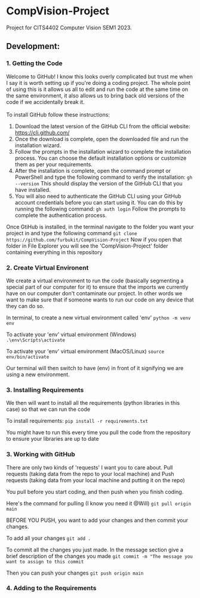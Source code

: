 # CompVision-Project
Project for CITS4402 Computer Vision SEM1 2023.

## Development:
### 1. Getting the Code
Welcome to GitHub! I know this looks overly complicated but trust me when I say it is worth setting up if you're doing a coding project.  The whole point of using this  is it allows us all to edit and run the code at the same time on the same environment, it also allows us to bring back old versions of the code if we accidentally break it.
<br>
<br>
To install GitHub follow these instructions:
1. Download the latest version of the GitHub CLI from the official website: https://cli.github.com/
2. Once the download is complete, open the downloaded file and run the installation wizard.
3. Follow the prompts in the installation wizard to complete the installation process. You can choose the default installation options or customize them as per your requirements.
4. After the installation is complete, open the command prompt or PowerShell and type the following command to verify the installation:
`gh --version`
This should display the version of the GitHub CLI that you have installed.
6. You will also need to authenticate the GitHub CLI using your GitHub account credentials before you can start using it. You can do this by running the following command:
`gh auth login`
Follow the prompts to complete the authentication process.

Once GtiHub is installed, in the terminal navigate to the folder you want your project in and type the following command
`git clone https://github.com/furbukit/CompVision-Project`
Now if you open that folder in File Explorer you will see the 'CompVision-Project' folder containing everything in this repository

### 2. Create Virtual Environent
We create a virtual environment to run the code (basically segmenting a special part of our computer for it) to ensure that the imports we currently have on our computer don't contaminate our project.  In other words we want to make sure that if someone wants to run our code on any device that they can do so.

In terminal, to create a new virtual environment called 'env'
`python -m venv env`

To activate your 'env' virtual environment (Windows)
`.\env\Scripts\activate`

To activate your 'env' virtual environment (MacOS/Linux)
`source env/bin/activate`

Our terminal will then switch to have (env) in front of it signifying we are using a new environment.  

### 3. Installing Requirements
We then will want to install all the requirements (python libraries in this case) so that we can run the code

To install requirements:
`pip install -r requirements.txt`

You might have to run this every time you pull the code from the repository to ensure your libraries are up to date

### 3. Working with GitHub

There are only two kinds of 'requests' I want you to care about.  Pull requests (taking data from the repo to your local machine) and Push requests (taking data from your local machine and putting it on the repo)

You pull before you start coding, and then push when you finish coding.

Here's the command for pulling (I know you need it @Will)
`git pull origin main`

BEFORE YOU PUSH, you want to add your changes and then commit your changes.

To add all your changes
`git add .`

To commit all the changes you just made.  In the message section give a brief description of the changes you made
`git commit -m "The message you want to assign to this commit`

Then you can push your changes
`git push origin main`

### 4. Adding to the Requirements
